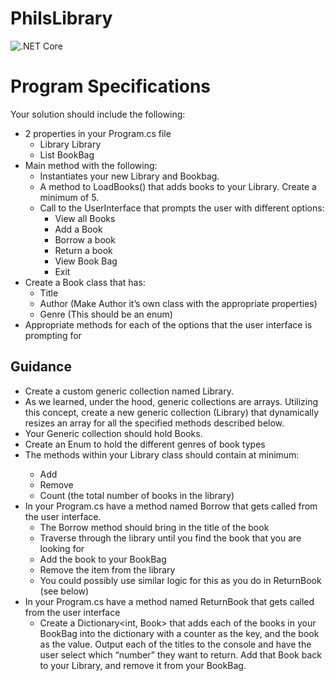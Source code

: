 # PhilsLibrary
![.NET Core](https://github.com/ArikMackenburg/PhilsLibrary/workflows/.NET%20Core/badge.svg)
# Program Specifications
Your solution should include the following:

+ 2 properties in your Program.cs file
  + Library<Book> Library
  + List<Book> BookBag
+ Main method with the following:
  + Instantiates your new Library and Bookbag.
  + A method to LoadBooks() that adds books to your Library. Create a minimum of 5.
  + Call to the UserInterface that prompts the user with different options:
    + View all Books
    + Add a Book
    + Borrow a book
    + Return a book
    + View Book Bag
    + Exit
+ Create a Book class that has:
  + Title
  + Author (Make Author it’s own class with the appropriate properties)
  + Genre (This should be an enum)
+ Appropriate methods for each of the options that the user interface is prompting for
## Guidance
+ Create a custom generic collection named Library<T>.
+ As we learned, under the hood, generic collections are arrays. Utilizing this concept, create a new generic collection (Library<T>) that dynamically resizes an array for all the specified methods described below.
+ Your Generic collection should hold Books.
+ Create an Enum to hold the different genres of book types
+ The methods within your Library<T> class should contain at minimum:
  + Add
  + Remove
  + Count (the total number of books in the library)
+ In your Program.cs have a method named Borrow that gets called from the user interface.
  + The Borrow method should bring in the title of the book
  + Traverse through the library until you find the book that you are looking for
  + Add the book to your BookBag
  + Remove the item from the library
  + You could possibly use similar logic for this as you do in ReturnBook (see below)
+ In your Program.cs have a method named ReturnBook that gets called from the user interface
  + Create a Dictionary<int, Book> that adds each of the books in your BookBag into the dictionary with a counter as the key, and the book as the value. Output each of the titles to the console and have the user select which “number” they want to return. Add that Book back to your Library, and remove it from your BookBag.